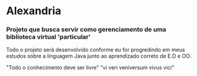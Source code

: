 # Alexandria
<h3>Projeto que busca servir como gerenciamento de uma biblioteca virtual 'particular'</h3> 
Todo o projeto será desenvolvido conforme eu for progredindo em meus estudos sobre a linguagem Java junto ao aprendizado correto de E.D e OO. 

"Todo o conhecimento deve ser livre"
"vi veri veniversum vivus vici"
